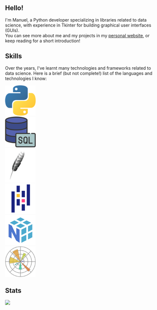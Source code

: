<h2>Hello!</h2>
<p>
I'm Manuel, a Python developer specializing in libraries related to data science, with experience in Tkinter for building graphical user interfaces (GUIs).<br>
You can see more about me and my projects in my <a href="https://yourwebsite.com">personal website</a>, or keep reading for a short introduction!
</p>

<h2>Skills</h2>
<p>
Over the years, I've learnt many technologies and frameworks related to data science. Here is a brief (but not complete!) list of the languages and technologies I know:
</p>
<p>
<img src="./python.png" alt="Python" width="100"><br>
<img src="./sql.png" alt="SQL" width="100"><br>
<img src="./tkinter_image.png" alt="Tkinter" width="100"><br>
<img src="./pandas.png" alt="Pandas" width="100"><br>
<img src="./numpy.png" alt="NumPy" width="100"><br>
<img src="./matplotlib.png" alt="Matplotlib" width="100"><br>
</p>

<h2>Stats</h2>
<img src="https://github-readme-stats.vercel.app/api?username=YourGitHubUsername&count_private=true&show_icons=true&theme=merko"><br>







